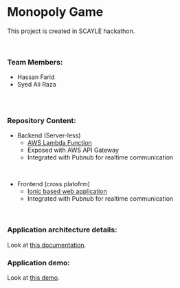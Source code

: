 <h1><strong>Monopoly Game</strong></h1>

<p>This project is created in SCAYLE hackathon.</p>

<p>&nbsp;</p>

<h3><strong>Team Members:</strong></h3>

<ul>
	<li>Hassan Farid</li>
	<li>Syed Ali Raza</li>
</ul>

<h3>&nbsp;</h3>

<h3><strong>Repository Content:</strong></h3>

*  Backend (Server-less)
   *  [AWS Lambda Function](./Lambda)
   *  Exposed with AWS API Gateway
   *  Integrated with Pubnub for realtime communication
<p>&nbsp;</p>

*  Frontend (cross platofrm)
   *  [Ionic based web application](./web)
   *  Integrated with Pubnub for realtime communication

<p>&nbsp;</p>

### Application architecture details:
Look at [this documentation](./docs/Monopoly.pdf).

### Application demo:
Look at [this demo](./docs/MonopolyDemo.mp4).

